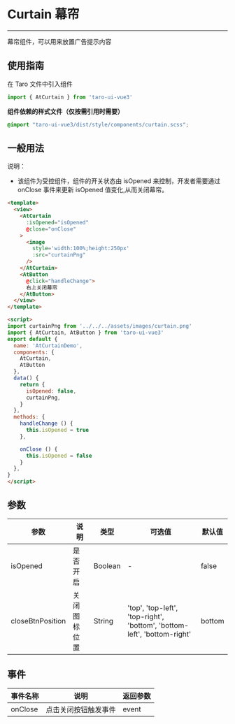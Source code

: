 # Curtain 幕帘

---
幕帘组件，可以用来放置广告提示内容

## 使用指南
在 Taro 文件中引入组件

```typescript
import { AtCurtain } from 'taro-ui-vue3'
```

**组件依赖的样式文件（仅按需引用时需要）**

```scss
@import "taro-ui-vue3/dist/style/components/curtain.scss";
```

## 一般用法

说明：

* 该组件为受控组件，组件的开关状态由 isOpened 来控制，开发者需要通过 onClose 事件来更新 isOpened 值变化,从而关闭幕帘。

```html
<template>
  <view>
    <AtCurtain
      :isOpened="isOpened"
      @close="onClose"
    >
      <image
        style='width:100%;height:250px'
        :src="curtainPng"
      />
    </AtCurtain>
    <AtButton
      @click="handleChange">
      右上关闭幕帘
    </AtButton>
  </view>
</template>

<script>
import curtainPng from '../../../assets/images/curtain.png'
import { AtCurtain, AtButton } from 'taro-ui-vue3'
export default {
  name: 'AtCurtainDemo',
  components: {
    AtCurtain, 
    AtButton
  },
  data() {
    return {
      isOpened: false,
      curtainPng,
    }
  },
  methods: {
    handleChange () {
      this.isOpened = true
    },

    onClose () {
      this.isOpened = false
    }
  },
}
</script>
```


## 参数

| 参数       | 说明                                   | 类型    | 可选值                                                              | 默认值   |
| ---------- | -------------------------------------- | ------- | ------------------------------------------------------------------- | -------- |
| isOpened | 是否开启 | Boolean  | - | false |
| closeBtnPosition | 关闭图标位置 | String  | 'top', 'top-left', 'top-right', 'bottom', 'bottom-left', 'bottom-right' | bottom |

## 事件

| 事件名称 | 说明          | 返回参数  |
|---------- |-------------- |---------- |
| onClose | 点击关闭按钮触发事件 | event  |
